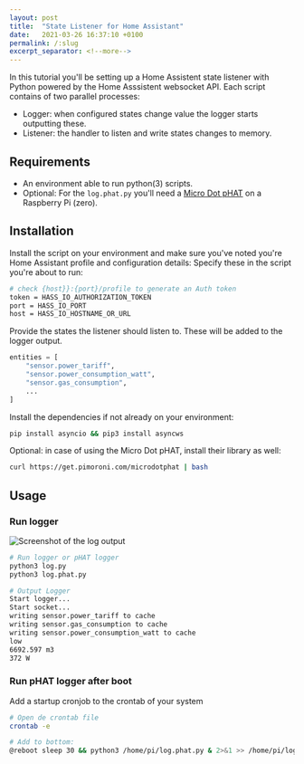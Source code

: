 ```yaml
---
layout: post
title:  "State Listener for Home Assistant"
date:   2021-03-26 16:37:10 +0100
permalink: /:slug
excerpt_separator: <!--more-->
---
```


In this tutorial you'll be setting up a Home Assistent state listener with Python powered by the Home Asssistent websocket API. <!--more-->Each script contains of two parallel processes:
- Logger: when configured states change value the logger starts outputting these.
- Listener: the handler to listen and write states changes to memory.

## Requirements

* An environment able to run python(3) scripts.
* Optional: For the `log.phat.py` you'll need a [Micro Dot pHAT](https://shop.pimoroni.com/products/microdot-phat?variant=25454635527) on a Raspberry Pi (zero).

## Installation

Install the script on your environment and make sure you've noted you're Home Assistant profile and configuration details:
Specify these in the script you're about to run:

```bash
# check {host}}:{port}/profile to generate an Auth token
token = HASS_IO_AUTHORIZATION_TOKEN
port = HASS_IO_PORT
host = HASS_IO_HOSTNAME_OR_URL
```

Provide the states the listener should listen to. These will be added to the logger output.

```python
entities = [
    "sensor.power_tariff",
    "sensor.power_consumption_watt",
    "sensor.gas_consumption",
    ...
]
```

Install the dependencies if not already on your environment:

```bash
pip install asyncio && pip3 install asyncws
```

Optional: in case of using the Micro Dot pHAT, install their library as well:

```bash
curl https://get.pimoroni.com/microdotphat | bash
```

## Usage

### Run logger

![Screenshot of the log output](https://i.imgur.com/yrWD9Jj.png)

```bash
# Run logger or pHAT logger 
python3 log.py
python3 log.phat.py

# Output Logger
Start logger...
Start socket...
writing sensor.power_tariff to cache
writing sensor.gas_consumption to cache
writing sensor.power_consumption_watt to cache
low
6692.597 m3
372 W
```

### Run pHAT logger after boot

Add a startup cronjob to the crontab of your system
```bash
# Open de crontab file
crontab -e

# Add to bottom:
@reboot sleep 30 && python3 /home/pi/log.phat.py & 2>&1 >> /home/pi/log.phat.log
```

